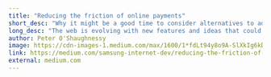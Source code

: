 ```yaml
---
title: "Reducing the friction of online payments"
short_desc: "Why it might be a good time to consider alternatives to advertising — and how the latest web standards can help"
long_desc: "The web is evolving with new features and ideas that could make online payments easier, both for us as developers, and more importantly for our customers. Let’s discuss how we make our money online — and why it’s important."
author: Peter O'Shaughnessy
image: https://cdn-images-1.medium.com/max/1600/1*fdLt94y8o9A-SlXkIg6kDA.png
link: https://medium.com/samsung-internet-dev/reducing-the-friction-of-online-payments-b400d65d583e
external: medium.com
---
```

